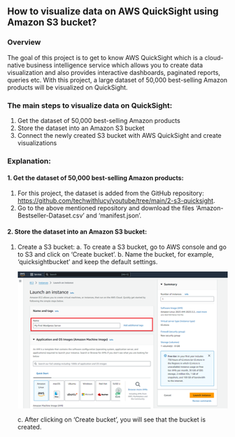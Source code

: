 ## How to visualize data on AWS QuickSight using Amazon S3 bucket?

### Overview

The goal of this project is to get to know AWS QuickSight which is a cloud-native business intelligence service which allows you to create data visualization and also provides interactive dashboards, paginated reports, queries etc. With this project, a large dataset of 50,000 best-selling Amazon products will be visualized on QuickSight.

### The main steps to visualize data on QuickSight:

1.	Get the dataset of 50,000 best-selling Amazon products
2.	Store the dataset into an Amazon S3 bucket
3.	Connect the newly created S3 bucket with AWS QuickSight and create visualizations

### Explanation:

#### 1. Get the dataset of 50,000 best-selling Amazon products:

1.	For this project, the dataset is added from the GitHub repository: https://github.com/techwithlucy/youtube/tree/main/2-s3-quicksight.
2.	Go to the above mentioned repository and download the files ‘Amazon-Bestseller-Dataset.csv’ and ‘manifest.json’.

#### 2. Store the dataset into an Amazon S3 bucket:

1.	Create a S3 bucket:
    a.	To create a S3 bucket, go to AWS console and go to S3 and click on ‘Create bucket’.
    b.	Name the bucket, for example, ‘quicksightbucket’ and keep the default settings.

  	<img src="https://github.com/Bhat-Priyanka/AWS-Projects/blob/main/Host%20WordPress%20website%20on%20EC2/Images/Launch_Instance.png" width="800">
    
    c.	After clicking on ‘Create bucket’, you will see that the bucket is created.
